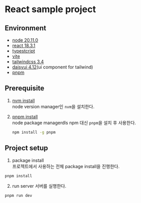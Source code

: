 # React sample project

## Environment
- [node 20.11.0]((https://nodejs.org/en/download/package-manager)(https://nodejs.org/en/download/package-manager))
- [react 18.3.1](https://legacy.reactjs.org/)
- [typestcript](https://www.typescriptlang.org/)
- [vite](https://vite.dev/)
- [tailwindcss 3.4](https://tailwindcss.com/)
- [daisyui 4.12](https://daisyui.com/)(ui component for tailwind)
- [pnpm](https://pnpm.io/)

## Prerequisite
1. [nvm install](https://nodejs.org/en/download/package-manager)<br/>
node version manager인 `nvm`을 설치한다.

2. [pnpm install](https://pnpm.io/installation)<br/>
    node package managerdls npm 대신 `pnpm`을 설치 후 사용한다.
    ```sh
    npm install -g pnpm
    ```

## Project setup
1. package install<br/> 
프로젝트에서 사용하는 전체 package install을 진행한다.
```sh
pnpm install
```

2. run server 
서버를 실행한다.
```
pnpm run dev
```